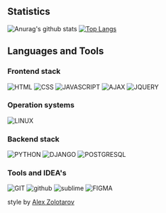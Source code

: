 ## Statistics 
![Anurag's github stats](https://github-readme-stats.vercel.app/api?username=mishagavura&show_icons=true&theme=radical)
[![Top Langs](https://github-readme-stats.vercel.app/api/top-langs/?username=mishagavura&layout=compact&theme=radical)](https://github.com/anuraghazra/github-readme-stats)
## Languages and Tools
### Frontend stack
![HTML](https://img.shields.io/badge/-HTML-192a56?style=for-the-badge&logo=html5&logoColor=ffffff)
![CSS](https://img.shields.io/badge/-CSS-192a56?style=for-the-badge&logo=css3&logoColor=ffffff)
![JAVASCRIPT](https://img.shields.io/badge/-JAVASCRIPT-192a56?style=for-the-badge&logo=javascript&logoColor=ffffff)
![AJAX](https://img.shields.io/badge/-AJAX-192a56?style=for-the-badge&logo=ajax&logoColor=ffffff)
![JQUERY](https://img.shields.io/badge/-JQUERY-192a56?style=for-the-badge&logo=jQuery&logoColor=ffffff)
### Operation systems
![LINUX](https://img.shields.io/badge/-LINUX-40739e?style=for-the-badge&logo=linux&logoColor=ffffff)
### Backend stack
![PYTHON](https://img.shields.io/badge/-PYTHON-192a56?style=for-the-badge&logo=python&logoColor=ffffff)
![DJANGO](https://img.shields.io/badge/-DJANGO-192a56?style=for-the-badge&logo=django&logoColor=ffffff)
![POSTGRESQL](https://img.shields.io/badge/-POSTGRESQL-192a56?style=for-the-badge&logo=postgresql&logoColor=ffffff)
### Tools and IDEA's
![GIT](https://img.shields.io/badge/-GIT-F05032?style=for-the-badge&logo=git&logoColor=ffffff)
![github](https://img.shields.io/badge/-GITHUB-F05032?style=for-the-badge&logo=github&logoColor=ffffff)
![sublime](https://img.shields.io/badge/-Sublime-F05032?style=for-the-badge&logo=sublime-text&logoColor=ffffff)
![FIGMA](https://img.shields.io/badge/-FIGMA-F05032?style=for-the-badge&logo=figma&logoColor=ffffff)

style by <a href='github.com/webgtx'>Alex Zolotarov</a>
